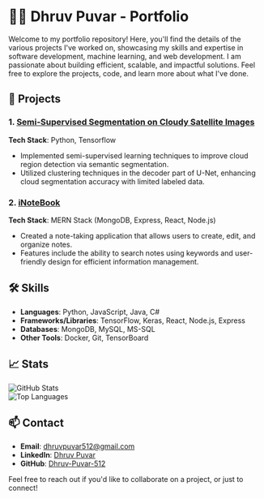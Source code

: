 # 🧑‍💻 Dhruv Puvar - Portfolio

Welcome to my portfolio repository! Here, you'll find the details of the various projects I've worked on, showcasing my skills and expertise in software development, machine learning, and web development. I am passionate about building efficient, scalable, and impactful solutions. Feel free to explore the projects, code, and learn more about what I've done.

## 🌟 Projects

### 1. [Semi-Supervised Segmentation on Cloudy Satellite Images](https://github.com/Dhruv-Puvar-512/Semi-Supervised-Semantic-Segmenation-on-Cloudy-Satelitte-Images)

**Tech Stack**: Python, Tensorflow

- Implemented semi-supervised learning techniques to improve cloud region detection via semantic segmentation.
- Utilized clustering techniques in the decoder part of U-Net, enhancing cloud segmentation accuracy with limited labeled data.

### 2. [iNoteBook](https://github.com/Dhruv-Puvar-512/iNotebook)

**Tech Stack**: MERN Stack (MongoDB, Express, React, Node.js)

- Created a note-taking application that allows users to create, edit, and organize notes.
- Features include the ability to search notes using keywords and user-friendly design for efficient information management.

<!-- ### 3. [Kidney Cancer Classification](https://github.com/Dhruv-Puvar-512/kidneyCancer)
**Tech Stack**: Python, Keras
- Built a convolutional neural network (CNN) model to classify kidney cancer from medical images like CT scans and MRI scans.
- Achieved high accuracy in detecting and classifying kidney cancer tumors. -->

## 🛠️ Skills

- **Languages**: Python, JavaScript, Java, C#
- **Frameworks/Libraries**: TensorFlow, Keras, React, Node.js, Express
- **Databases**: MongoDB, MySQL, MS-SQL
- **Other Tools**: Docker, Git, TensorBoard

## 📈 Stats

![GitHub Stats](https://github-readme-stats.vercel.app/api?username=Dhruv-Puvar-512&show_icons=true&theme=radical)  
![Top Languages](https://github-readme-stats.vercel.app/api/top-langs/?username=Dhruv-Puvar-512&layout=compact&langs_count=8&hide=php&theme=radical&include_repo=Semi-Supervised-Semantic-Segmenation-on-Cloudy-Satelitte-Images,iNotebook,newsify)

## 📫 Contact

- **Email**: dhruvpuvar512@gmail.com
- **LinkedIn**: [Dhruv Puvar](https://linkedin.com/in/dhruv-puvar-5286951ba/)
- **GitHub**: [Dhruv-Puvar-512](https://github.com/Dhruv-Puvar-512)

Feel free to reach out if you'd like to collaborate on a project, or just to connect!
